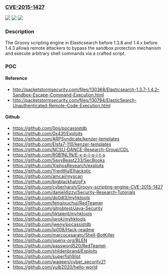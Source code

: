 ### [CVE-2015-1427](https://cve.mitre.org/cgi-bin/cvename.cgi?name=CVE-2015-1427)
![](https://img.shields.io/static/v1?label=Product&message=n%2Fa&color=blue)
![](https://img.shields.io/static/v1?label=Version&message=n%2Fa&color=blue)
![](https://img.shields.io/static/v1?label=Vulnerability&message=n%2Fa&color=brighgreen)

### Description

The Groovy scripting engine in Elasticsearch before 1.3.8 and 1.4.x before 1.4.3 allows remote attackers to bypass the sandbox protection mechanism and execute arbitrary shell commands via a crafted script.

### POC

#### Reference
- http://packetstormsecurity.com/files/130368/Elasticsearch-1.3.7-1.4.2-Sandbox-Escape-Command-Execution.html
- http://packetstormsecurity.com/files/130784/ElasticSearch-Unauthenticated-Remote-Code-Execution.html

#### Github
- https://github.com/0ps/pocassistdb
- https://github.com/0x43f/Exploits
- https://github.com/ARPSyndicate/kenzer-templates
- https://github.com/Elsfa7-110/kenzer-templates
- https://github.com/NCSU-DANCE-Research-Group/CDL
- https://github.com/R0B1NL1N/E-x-p-l-o-i-t-s
- https://github.com/SexyBeast233/SecBooks
- https://github.com/XiphosResearch/exploits
- https://github.com/YrenWu/Elhackstic
- https://github.com/amcai/myscan
- https://github.com/bigblackhat/oFx
- https://github.com/cyberharsh/Groovy-scripting-engine-CVE-2015-1427
- https://github.com/danieldizzy/Security-Research-Tutorials
- https://github.com/do0dl3/myhktools
- https://github.com/fengjixuchui/RedTeamer
- https://github.com/gitrobtest/Java-Security
- https://github.com/hktalent/myhktools
- https://github.com/iqrok/myhktools
- https://github.com/jweny/pocassistdb
- https://github.com/lp008/Hack-readme
- https://github.com/marcocesarato/Shell-BotKiller
- https://github.com/openx-org/BLEN
- https://github.com/password520/RedTeamer
- https://github.com/shildenbrand/Exploits
- https://github.com/superfish9/pt
- https://github.com/waqeen/cyber_security21
- https://github.com/yulb2020/hello-world

